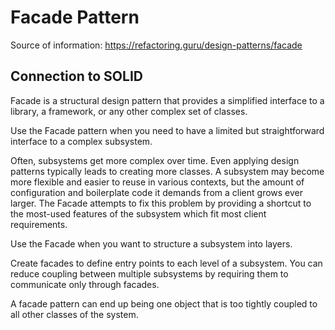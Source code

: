 ﻿# Facade Pattern

Source of information: https://refactoring.guru/design-patterns/facade

## Connection to SOLID


Facade is a structural design pattern that provides a 
simplified interface to a library, a framework, or any other 
complex set of classes.

Use the Facade pattern when you need to have a limited 
but straightforward interface to a complex subsystem.

Often, subsystems get more complex over time. Even applying 
design patterns typically leads to creating more classes. 
A subsystem may become more flexible and easier to reuse in 
various contexts, but the amount of configuration and 
boilerplate code it demands from a client grows ever larger. 
The Facade attempts to fix this problem by providing a shortcut 
to the most-used features of the subsystem which fit most client 
requirements.

Use the Facade when you want to structure a subsystem into layers.

Create facades to define entry points to each level of a subsystem. 
You can reduce coupling between multiple subsystems by requiring 
them to communicate only through facades.

A facade pattern can end up being one object that is too tightly 
coupled to all other classes of the system.  